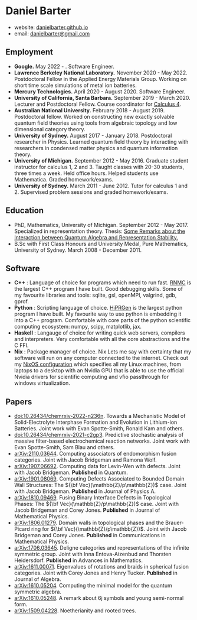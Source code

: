 # Daniel Barter

- website: [danielbarter.github.io](http://danielbarter.github.io/)
- email: <danielbarter@gmail.com>


## Employment
- **Google.** May 2022 - . Software Engineer.
- **Lawrence Berkeley National Laboratory.** November 2020 - May 2022. Postdoctoral Fellow in the Applied Energy Materials Group. Working on short time scale simulations of metal ion batteries.
- **Mercury Technologies.** April 2020 - August 2020. Software Engineer.
- **University of California, Santa Barbara.** September 2019 - March 2020. Lecturer and Postdoctoral Fellow. Course coordinator for [Calculus 4](https://danielbarter.github.io/pdf/calc_4_slides.pdf).
- **Australian National University.** February 2018 - August 2019. Postdoctoral fellow. Worked on constructing new exactly solvable quantum field theories using tools from algebraic topology and low dimensional category theory.
- **University of Sydney.** August 2017 - January 2018. Postdoctoral researcher in Physics. Learned quantum field theory by interacting with researchers in condensed matter physics and quantum information theory.
- **University of Michigan.** September 2012 - May 2016. Graduate student instructor for calculus 1, 2 and 3. Taught classes with 20-30 students, three times a week. Held office hours. Helped students use Mathematica. Graded homework/exams.
- **University of Sydney.** March 2011 - June 2012. Tutor for calculus 1 and 2. Supervised problem sessions and graded homework/exams.

## Education
- PhD, Mathematics, University of Michigan. September 2012 - May 2017. Specialized in representation theory. Thesis: [Some Remarks about the Interaction between Quantum Algebra and Representation Stability.](https://danielbarter.github.io/pdf/thesis.pdf)
- B.Sc with First Class Honours and University Medal, Pure Mathematics, University of Sydney. March 2008 - December 2011.

## Software
- **C++** : Language of choice for programs which need to run fast. [RNMC](https://github.com/BlauGroup/RNMC) is the largest C++ program I have built. Good debugging skills. Some of my favourite libraries and tools: sqlite, gsl, openMPI, valgrind, gdb, gprof.
- **Python** : Scripting language of choice. [HiPRGen](https://github.com/BlauGroup/HiPRGen) is the largest python program I have built. My favourite way to use python is embedding it into a C++ program. Comfortable with core parts of the python scientific computing ecosystem: numpy, scipy, matplotlib, jax.
- **Haskell** : Langauge of choice for writing quick web servers, compilers and interpreters. Very comfortable with all the core abstractions and the C FFI.
- **Nix** : Package manager of choice. Nix Lets me say with certainty that my software will run on any computer connected to the internet. Check out my [NixOS configuration](https://github.com/danielbarter/nixos-config) which specifies all my Linux machines, from laptops to a desktop with an Nvidia GPU that is able to use the official Nvidia drivers for scientific computing and vfio passthrough for windows virtualization.


## Papers
- [doi:10.26434/chemrxiv-2022-n236n](https://doi.org/10.26434/chemrxiv-2022-n236n). Towards a Mechanistic Model of Solid-Electrolyte Interphase Formation and Evolution in Lithium-ion Batteries. Joint work with Evan Spotte-Smith, Ronald Kam and others.
- [doi:10.26434/chemrxiv-2021-c2gp3](https://doi.org/10.26434/chemrxiv-2021-c2gp3-v2). Predictive stochastic analysis of massive filter-based electrochemical reaction networks. Joint work with Evan Spotte-Smith, Sam Blau and others.
- [arXiv:2110.03644](http://arxiv.org/abs/2110.03644). Computing associators of endomorphism fusion categories. Joint with Jacob Bridgeman and Ramona Wolf.
- [arXiv:1907.06692](https://arxiv.org/abs/1907.06692). Computing data for Levin-Wen with defects. Joint with Jacob Bridgeman. **Published** in Quantum.
- [arXiv:1901.08069](https://arxiv.org/abs/1901.08069). Computing Defects Associated to Bounded Domain Wall Structures: The ${\bf Vec}(\mathbb{Z}/p\mathbb{Z})$ case. Joint with Jacob Bridgeman. **Published** in Journal of Physics A.
- [arXiv:1810.09469](https://arxiv.org/abs/1810.09469). Fusing Binary Interface Defects in Topological Phases: The ${\bf Vec}(\mathbb{Z}/p\mathbb{Z})$ case. Joint with Jacob Bridgeman and Corey Jones. **Published** in Journal of Mathematical Physics.
- [arXiv:1806.01279](https://arxiv.org/abs/1806.01279). Domain walls in topological phases and the Brauer-Picard ring for ${\bf Vec}(\mathbb{Z}/p\mathbb{Z})$. Joint with Jacob Bridgeman and Corey Jones. **Published** in Communications in Mathematical Physics.
- [arXiv:1706.03645](https://arxiv.org/abs/1706.03645). Deligne categories and representations of the infinite symmetric group. Joint with Inna Entova-Aizenbud and Thorsten Heidersdorf. **Published** in Advances in Mathematics.
- [arXiv:1611.00071](https://arxiv.org/abs/1611.00071). Eigenvalues of rotations and braids in spherical fusion categories. Joint with Corey Jones and Henry Tucker. **Published** in Journal of Algebra.
- [arXiv:1610.05204](https://arxiv.org/abs/1610.05204). Computing the minimal model for the quantum symmetric algebra.
- [arXiv:1610.05248](https://arxiv.org/abs/1610.05248). A remark about 6j symbols and young semi-normal form.
- [arXiv:1509.04228](http://arxiv.org/abs/1509.04228). Noetherianity and rooted trees.

